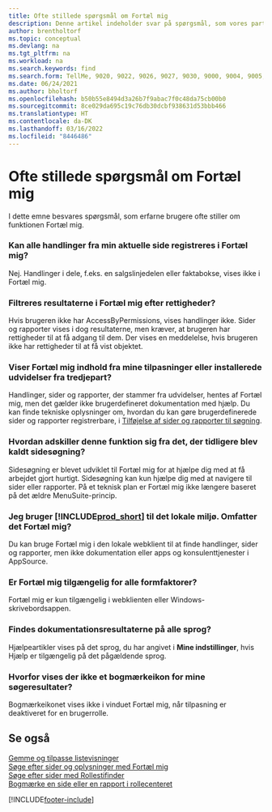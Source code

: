 ```yaml
---
title: Ofte stillede spørgsmål om Fortæl mig
description: Denne artikel indeholder svar på spørgsmål, som vores partnere og kunder ofte stiller om Fortæl mig-funktionen.
author: brentholtorf
ms.topic: conceptual
ms.devlang: na
ms.tgt_pltfrm: na
ms.workload: na
ms.search.keywords: find
ms.search.form: TellMe, 9020, 9022, 9026, 9027, 9030, 9000, 9004, 9005, 9018, 9006, 9007, 9010, 9016, 9017
ms.date: 06/24/2021
ms.author: bholtorf
ms.openlocfilehash: b50b55e8494d3a26b7f9abac7f0c48da75cb00b0
ms.sourcegitcommit: 8ce029da695c19c76db30dcbf938631d53bbb466
ms.translationtype: HT
ms.contentlocale: da-DK
ms.lasthandoff: 03/16/2022
ms.locfileid: "8446486"
---
```

# <a name="tell-me-faq"></a>Ofte stillede spørgsmål om Fortæl mig
I dette emne besvares spørgsmål, som erfarne brugere ofte stiller om funktionen Fortæl mig.

### <a name="are-all-actions-from-my-current-page-discoverable-in-tell-me"></a>Kan alle handlinger fra min aktuelle side registreres i Fortæl mig?
Nej. Handlinger i dele, f.eks. en salgslinjedelen eller faktabokse, vises ikke i Fortæl mig.

### <a name="are-the-results-in-tell-me-filtered-by-permissions"></a>Filtreres resultaterne i Fortæl mig efter rettigheder?
Hvis brugeren ikke har AccessByPermissions, vises handlinger ikke. Sider og rapporter vises i dog resultaterne, men kræver, at brugeren har rettigheder til at få adgang til dem. Der vises en meddelelse, hvis brugeren ikke har rettigheder til at få vist objektet.

### <a name="does-tell-me-display-content-from-my-customizations-or-installed-third-party-extensions"></a>Viser Fortæl mig indhold fra mine tilpasninger eller installerede udvidelser fra tredjepart?
Handlinger, sider og rapporter, der stammer fra udvidelser, hentes af Fortæl mig, men det gælder ikke brugerdefineret dokumentation med hjælp. Du kan finde tekniske oplysninger om, hvordan du kan gøre brugerdefinerede sider og rapporter registrerbare, i [Tilføjelse af sider og rapporter til søgning](/dynamics365/business-central/dev-itpro/developer/devenv-al-menusuite-functionality).

### <a name="what-makes-this-different-from-what-was-previously-known-as-page-search"></a>Hvordan adskiller denne funktion sig fra det, der tidligere blev kaldt sidesøgning?
Sidesøgning er blevet udviklet til Fortæl mig for at hjælpe dig med at få arbejdet gjort hurtigt. Sidesøgning kan kun hjælpe dig med at navigere til sider eller rapporter. På et teknisk plan er Fortæl mig ikke længere baseret på det ældre MenuSuite-princip.

### <a name="i-use-on-premises-prod_short-does-that-include-tell-me"></a>Jeg bruger [!INCLUDE[prod_short](includes/prod_short.md)] til det lokale miljø. Omfatter det Fortæl mig?
Du kan bruge Fortæl mig i den lokale webklient til at finde handlinger, sider og rapporter, men ikke dokumentation eller apps og konsulenttjenester i AppSource.

### <a name="is-tell-me-available-for-all-form-factors"></a>Er Fortæl mig tilgængelig for alle formfaktorer?
Fortæl mig er kun tilgængelig i webklienten eller Windows-skrivebordsappen.

### <a name="are-the-documentation-results-available-in-any-language"></a>Findes dokumentationsresultaterne på alle sprog?
Hjælpeartikler vises på det sprog, du har angivet i **Mine indstillinger**, hvis Hjælp er tilgængelig på det pågældende sprog.

### <a name="why-dont-i-see-a-bookmark-icon-for-my-search-results"></a>Hvorfor vises der ikke et bogmærkeikon for mine søgeresultater?
Bogmærkeikonet vises ikke i vinduet Fortæl mig, når tilpasning er deaktiveret for en brugerrolle.


## <a name="see-also"></a>Se også  
[Gemme og tilpasse listevisninger](ui-views.md)  
[Søge efter sider og oplysninger med Fortæl mig](ui-search.md)  
[Søge efter sider med Rollestifinder](ui-role-explorer.md)  
[Bogmærke en side eller en rapport i rollecenteret](ui-bookmarks.md)


[!INCLUDE[footer-include](includes/footer-banner.md)]